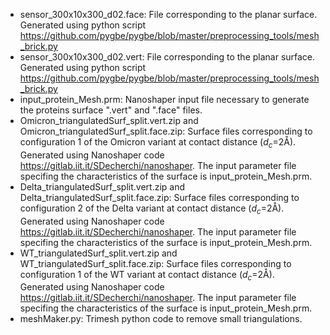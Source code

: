 - sensor_300x10x300_d02.face: File corresponding to the planar surface. Generated using python script https://github.com/pygbe/pygbe/blob/master/preprocessing_tools/mesh_brick.py
- sensor_300x10x300_d02.vert: File corresponding to the planar surface. Generated using python script https://github.com/pygbe/pygbe/blob/master/preprocessing_tools/mesh_brick.py
- input_protein_Mesh.prm: Nanoshaper input file necessary to generate the proteins surface ".vert" and ".face" files.
- Omicron_triangulatedSurf_split.vert.zip and Omicron_triangulatedSurf_split.face.zip: Surface files corresponding to configuration 1 of the Omicron variant at contact distance ($d_c$=2Å). Generated using Nanoshaper code https://gitlab.iit.it/SDecherchi/nanoshaper. The input parameter file specifing the characteristics of the surface is input_protein_Mesh.prm.
- Delta_triangulatedSurf_split.vert.zip and Delta_triangulatedSurf_split.face.zip: Surface files corresponding to configuration 2 of the Delta variant at contact distance ($d_c$=2Å). Generated using Nanoshaper code https://gitlab.iit.it/SDecherchi/nanoshaper. The input parameter file specifing the characteristics of the surface is input_protein_Mesh.prm.
- WT_triangulatedSurf_split.vert.zip and WT_triangulatedSurf_split.face.zip: Surface files corresponding to configuration 1 of the WT variant at contact distance ($d_c$=2Å). Generated using Nanoshaper code https://gitlab.iit.it/SDecherchi/nanoshaper. The input parameter file specifing the characteristics of the surface is input_protein_Mesh.prm.
- meshMaker.py: Trimesh python code to remove small triangulations.

